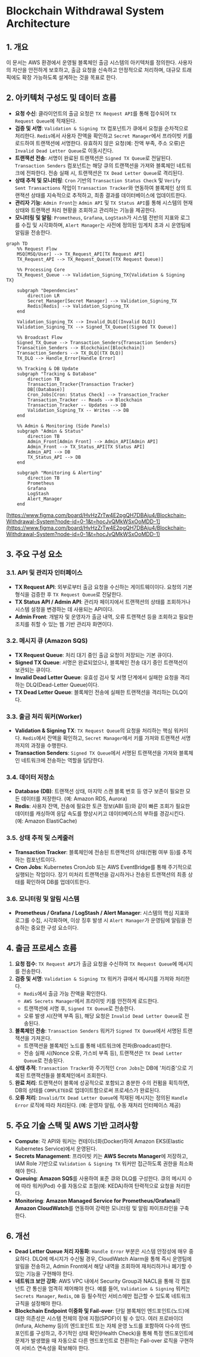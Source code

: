 # Blockchain Withdrawal System Architecture

## 1. 개요

이 문서는 AWS 환경에서 운영될 블록체인 출금 시스템의 아키텍처를 정의한다. 사용자의 자산을 안전하게 보호하고, 출금 요청을 신속하고 안정적으로 처리하며, 대규모 트래픽에도 확장 가능하도록 설계하는 것을 목표로 한다.

## 2. 아키텍처 구성도 및 데이터 흐름

- **요청 수신**: 클라이언트의 출금 요청은 `TX Request API`를 통해 접수되어 `TX Request Queue`에 적재된다.
- **검증 및 서명**: `Validation & Signing TX` 컴포넌트가 큐에서 요청을 순차적으로 처리한다. `Redis`에서 사용자 잔액을 확인하고 `Secret Manager`에서 프라이빗 키를 로드하여 트랜잭션에 서명한다. 유효하지 않은 요청(예: 잔액 부족, 주소 오류)은 `Invalid Dead Letter Queue`로 이동시킨다.
- **트랜잭션 전송**: 서명이 완료된 트랜잭션은 `Signed TX Queue`로 전달된다. `Transaction Senders` 컴포넌트는 해당 큐의 트랜잭션을 가져와 블록체인 네트워크에 전파한다. 전송 실패 시, 트랜잭션은 `TX Dead Letter Queue`로 격리된다.
- **상태 추적 및 모니터링**: `Cron` 기반의 `Transaction Status Check` 및 `Verify Sent Transactions` 작업이 `Transaction Tracker`와 연동하여 블록체인 상의 트랜잭션 상태를 지속적으로 추적하고, 최종 결과를 데이터베이스에 업데이트한다.
- **관리자 기능**: `Admin Front`는 `Admin API` 및 `TX Status API`를 통해 시스템의 현재 상태와 트랜잭션 처리 현황을 조회하고 관리하는 기능을 제공한다.
- **모니터링 및 알림**: `Prometheus`, `Grafana`, `LogStash`가 시스템 전반의 지표와 로그를 수집 및 시각화하며, `Alert Manager`는 사전에 정의된 임계치 초과 시 운영팀에 알림을 전송한다.

```mermaid
graph TD
    %% Request Flow
    MSQ[MSQ/User] --> TX_Request_API[TX Request API]
    TX_Request_API --> TX_Request_Queue[(TX Request Queue)]

    %% Processing Core
    TX_Request_Queue --> Validation_Signing_TX{Validation & Signing TX}
    
    subgraph "Dependencies"
        direction LR
        Secret_Manager[Secret Manager] --> Validation_Signing_TX
        Redis[Redis] --> Validation_Signing_TX
    end

    Validation_Signing_TX --> Invalid_DLQ[(Invalid DLQ)]
    Validation_Signing_TX --> Signed_TX_Queue[(Signed TX Queue)]

    %% Broadcast Flow
    Signed_TX_Queue --> Transaction_Senders{Transaction Senders}
    Transaction_Senders --> Blockchain([Blockchain])
    Transaction_Senders --> TX_DLQ[(TX DLQ)]
    TX_DLQ --> Handle_Error[Handle Error]

    %% Tracking & DB Update
    subgraph "Tracking & Database"
        direction TB
        Transaction_Tracker{Transaction Tracker}
        DB[(Database)]
        Cron_Jobs[Cron: Status Check] --> Transaction_Tracker
        Transaction_Tracker -- Reads --> Blockchain
        Transaction_Tracker -- Updates --> DB
        Validation_Signing_TX -- Writes --> DB
    end

    %% Admin & Monitoring (Side Panels)
    subgraph "Admin & Status"
        direction TB
        Admin_Front[Admin Front] --> Admin_API[Admin API]
        Admin_Front --> TX_Status_API[TX Status API]
        Admin_API --> DB
        TX_Status_API --> DB
    end
    
    subgraph "Monitoring & Alerting"
        direction TB
        Prometheus
        Grafana
        LogStash
        Alert_Manager
    end

```

[https://www.figma.com/board/HvHzZrTw4E2pgQH7DBAju4/Blockchain-Withdrawal-System?node-id=0-1&t=hocJvQMkWSxOoMDD-1](https://www.figma.com/board/HvHzZrTw4E2pgQH7DBAju4/Blockchain-Withdrawal-System?node-id=0-1&t=hocJvQMkWSxOoMDD-1)

## 3. 주요 구성 요소

### 3.1. API 및 관리자 인터페이스

- **TX Request API**: 외부로부터 출금 요청을 수신하는 게이트웨이이다. 요청의 기본 형식을 검증한 후 `TX Request Queue`로 전달한다.
- **TX Status API / Admin API**: 관리자 페이지에서 트랜잭션의 상태를 조회하거나 시스템 설정을 변경하는 데 사용되는 API이다.
- **Admin Front**: 개발자 및 운영자가 출금 내역, 오류 트랜잭션 등을 조회하고 필요한 조치를 취할 수 있는 웹 기반 관리자 화면이다.

### 3.2. 메시지 큐 (Amazon SQS)

- **TX Request Queue**: 처리 대기 중인 출금 요청이 저장되는 기본 큐이다.
- **Signed TX Queue**: 서명은 완료되었으나, 블록체인 전송 대기 중인 트랜잭션이 보관되는 큐이다.
- **Invalid Dead Letter Queue**: 유효성 검사 및 서명 단계에서 실패한 요청을 격리하는 DLQ(Dead-Letter Queue)이다.
- **TX Dead Letter Queue**: 블록체인 전송에 실패한 트랜잭션을 격리하는 DLQ이다.

### 3.3. 출금 처리 워커(Worker)

- **Validation & Signing TX**: `TX Request Queue`의 요청을 처리하는 핵심 워커이다. `Redis`에서 잔액을 확인하고, `Secret Manager`에서 키를 가져와 트랜잭션 서명까지의 과정을 수행한다.
- **Transaction Senders**: `Signed TX Queue`에서 서명된 트랜잭션을 가져와 블록체인 네트워크에 전송하는 역할을 담당한다.

### 3.4. 데이터 저장소

- **Database (DB)**: 트랜잭션 상태, 마지막 스캔 블록 번호 등 영구 보존이 필요한 모든 데이터를 저장한다. (예: Amazon RDS, Aurora)
- **Redis**: 사용자 잔액, 전송에 필요한 토큰 정보(ABI 등)와 같이 빠른 조회가 필요한 데이터를 캐싱하여 응답 속도를 향상시키고 데이터베이스의 부하를 경감시킨다. (예: Amazon ElastiCache)

### 3.5. 상태 추적 및 스케줄러

- **Transaction Tracker**: 블록체인에 전송된 트랜잭션의 상태(컨펌 여부 등)를 추적하는 컴포넌트이다.
- **Cron Jobs**: Kubernetes CronJob 또는 AWS EventBridge를 통해 주기적으로 실행되는 작업이다. 장기 미처리 트랜잭션을 감시하거나 전송된 트랜잭션의 최종 상태를 확인하여 DB를 업데이트한다.

### 3.6. 모니터링 및 알림 시스템

- **Prometheus / Grafana / LogStash / Alert Manager**: 시스템의 핵심 지표와 로그를 수집, 시각화하며, 이상 징후 발생 시 `Alert Manager`가 운영팀에 알림을 전송하는 중요한 구성 요소이다.

## 4. 출금 프로세스 흐름

1. **요청 접수**: `TX Request API`가 출금 요청을 수신하여 `TX Request Queue`에 메시지를 전송한다.
2. **검증 및 서명**: `Validation & Signing TX`  워커가 큐에서 메시지를 가져와 처리한다.
    - `Redis`에서 출금 가능 잔액을 확인한다.
    - `AWS Secrets Manager`에서 프라이빗 키를 안전하게 로드한다.
    - 트랜잭션에 서명 후, `Signed TX Queue`로 전송한다.
    - 오류 발생 시(잔액 부족 등), 해당 요청은 `Invalid Dead Letter Queue`로 전송된다.
3. **블록체인 전송**: `Transaction Senders` 워커가 `Signed TX Queue`에서 서명된 트랜잭션을 가져온다.
    - 트랜잭션을 블록체인 노드를 통해 네트워크에 전파(Broadcast)한다.
    - 전송 실패 시(Nonce 오류, 가스비 부족 등), 트랜잭션은 `TX Dead Letter Queue`로 전송된다.
4. **상태 추적**: `Transaction Tracker`와 주기적인 `Cron Jobs`는 DB에 '처리중'으로 기록된 트랜잭션들을 블록체인에서 조회한다.
5. **완료 처리**: 트랜잭션이 블록에 성공적으로 포함되고 충분한 수의 컨펌을 획득하면, DB의 상태를 `COMPLETED`로 업데이트함으로써 프로세스가 완료된다.
6. **오류 처리**: `Invalid/TX Dead Letter Queue`에 적재된 메시지는 정의된 `Handle Error` 로직에 따라 처리된다. (예: 운영자 알림, 수동 재처리 인터페이스 제공)

## 5. 주요 기술 스택 및 AWS 기반 고려사항

- **Compute**: 각 API와 워커는 컨테이너화(Docker)하여 Amazon EKS(Elastic Kubernetes Service)에서 운영된다.
- **Secrets Management**: 프라이빗 키는 **AWS Secrets Manager**에 저장하고, IAM Role 기반으로 `Validation & Signing TX` 워커만 접근하도록 권한을 최소화해야 한다.
- **Queuing**: **Amazon SQS**를 사용하여 표준 큐와 DLQ를 구성한다. 큐의 메시지 수에 따라 워커(Pod) 수를 자동으로 조절(예: KEDA)하여 탄력적으로 요청을 처리한다.
- **Monitoring**: **Amazon Managed Service for Prometheus/Grafana**와 **Amazon CloudWatch**를 연동하여 강력한 모니터링 및 알림 파이프라인을 구축한다.

## 6. 개선

- **Dead Letter Queue 처리 자동화**: `Handle Error` 부분은 시스템 안정성에 매우 중요하다. DLQ에 메시지가 수신될 경우, CloudWatch Alarm을 통해 즉시 운영팀에 알림을 전송하고, Admin Front에서 해당 내역을 조회하여 재처리하거나 폐기할 수 있는 기능을 구현해야 한다.
- **네트워크 보안 강화**: AWS VPC 내에서 Security Group과 NACL을 통해 각 컴포넌트 간 통신을 엄격히 제어해야 한다. 예를 들어, `Validation & Signing` 워커는 `Secrets Manager`, `Redis`, `DB` 등 필수적인 서비스에만 접근할 수 있도록 네트워크 규칙을 설정해야 한다.
- **Blockchain Endpoint 이중화 및 Fail-over**: 단일 블록체인 엔드포인트(노드)에 대한 의존성은 시스템 전체의 장애 지점(SPOF)이 될 수 있다. 여러 프로바이더(Infura, Alchemy 등)의 엔드포인트 또는 자체 운영 노드를 포함하여 다수의 엔드포인트를 구성하고, 주기적인 상태 확인(Health Check)을 통해 특정 엔드포인트에 문제가 발생했을 때 자동으로 다른 엔드포인트로 전환하는 Fail-over 로직을 구현하여 서비스 연속성을 확보해야 한다.
